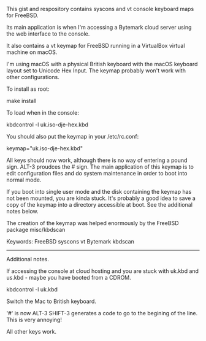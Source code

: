 This gist and respository contains syscons and vt console keyboard maps
for FreeBSD.

Its main application is when I'm accessing a Bytemark cloud server using
the web interface to the console.

It also contains a vt keymap for FreeBSD running in a VirtualBox virtual
machine on macOS.

I'm using macOS with a physical British keyboard with the macOS
keyboard layout set to Unicode Hex Input. The keymap
probably won't work with other configurations.

To install as root:

   make install

To load when in the console:

   kbdcontrol  -l uk.iso-dje-hex.kbd

You should also put the keymap in your /etc/rc.conf:

keymap="uk.iso-dje-hex.kbd"

All keys should now work, although there is no way of
entering a pound sign.  ALT-3 proudces the # sign.
The main application of this keymap is to edit
configuration files and do system maintenance in order
to boot into normal mode.

If you boot into single user mode and the disk containing the keymap
has not been mounted, you are kinda stuck.  It's probably
a good idea to save a copy of the keymap
into a directory accessible at boot. See the additional notes below.

The creation of the keymap was helped enormously by
the FreeBSD package misc/kbdscan

Keywords: FreeBSD syscons vt Bytemark kbdscan

-------------------------------------------------------------------------------

Additional notes.

If accessing the console at cloud hosting
and you are stuck with uk.kbd and us.kbd - maybe you have
booted from a CDROM.

kbdcontrol -l uk.kbd

Switch the Mac to British keyboard.

'#' is now ALT-3
SHIFT-3 generates a code to go to the begining of the line.
This is very annoying!

All other keys work.



